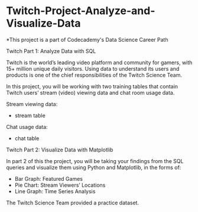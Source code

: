 # Twitch-Project-Analyze-and-Visualize-Data

*This project is a part of Codecademy's Data Science Career Path

Twitch Part 1: Analyze Data with SQL

Twitch is the world’s leading video platform and community for gamers, with 15+ million unique daily visitors. Using data to understand its users and products is one of the chief responsibilities of the Twitch Science Team.

In this project, you will be working with two training tables that contain Twitch users’ stream (video) viewing data and chat room usage data.

Stream viewing data:
-   stream table

Chat usage data:
-   chat table

Twitch Part 2: Visualize Data with Matplotlib

In part 2 of this the project, you will be taking your findings from the SQL queries and visualize them using Python and Matplotlib, in the forms of:

-   Bar Graph: Featured Games
-   Pie Chart: Stream Viewers’ Locations
-   Line Graph: Time Series Analysis

The Twitch Science Team provided a practice dataset.
